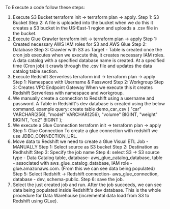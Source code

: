 To Execute a code follow these steps:
1) Execute S3 Bucket
  terraform init -> terraform plan -> apply. 
  Step 1: S3 Bucket
  Step 2: A file is uploaded into the bucket
  when we do this it creates a S3 bucket in the US-East-1 region and uploads a .csv file in the bucket.
2) Execute Glue Crawler
  terraform init -> terraform plan -> apply
  Step 1: Created necessary AWS IAM roles for S3 and AWS Glue
  Step 2: Database
  Step 3: Crawler with S3 as Target - Table is created once the cron job executes
  when we execute this, it creates necessary IAM roles. A data catalog with a specified database name is created.
  At a specified time (Cron job) it crawls through the .csv file and updates the data catalog table section.
3) Execute Redshift Serverless
  terraform init -> terraform plan -> apply
  Step 1: Namespace with Username & Password
  Step 2: Workgroup
  Step 3: Creates VPC Endpoint Gateway
  When we execute this it creates Redshift Serverless with namespace and workgroup.
4) We manually create a connection to Redshift using a username and password. A Table in Redshift's dev database is created using the below command.
  example query:
  create table demo_car_csv
  (
  "car" VARCHAR(256),
  "model"  VARCHAR(256),
  "volume" BIGINT,
  "weight" BIGINT,
  "co2" BIGINT
  );
5) We execute a Glue Connection
  terraform init -> terraform plan -> apply
   Step 1: Glue Connection
  To create a glue connection with redshift we use JDBC_CONNECTION_URL.
6) Move data to Redshift we need to create a Glue Visual ETL Job - MANUALLY
  Step 1: Select source as S3 bucket
  Step 2: Destination as Redhshift
  Step 3: Specify the job name
  Step 4: select S3 -> S3 source type - Data Catalog table, database- aws_glue_catalog_database, table - associated with aws_glue_catalog_database, IAM role - glue.amazonaws.com. (From this we can see data being populated)
   Step 5: Select Redshift -> Redshift connection- aws_glue_connection, database - dev, schema-public.
   Step 6: save the job.
7) Select the just created job and run. After the job succeeds, we can see data being populated inside Redshift's dev database.
This is the whole procedure for Data Warehouse (incremental data load from S3 to Redshift using GLue).
